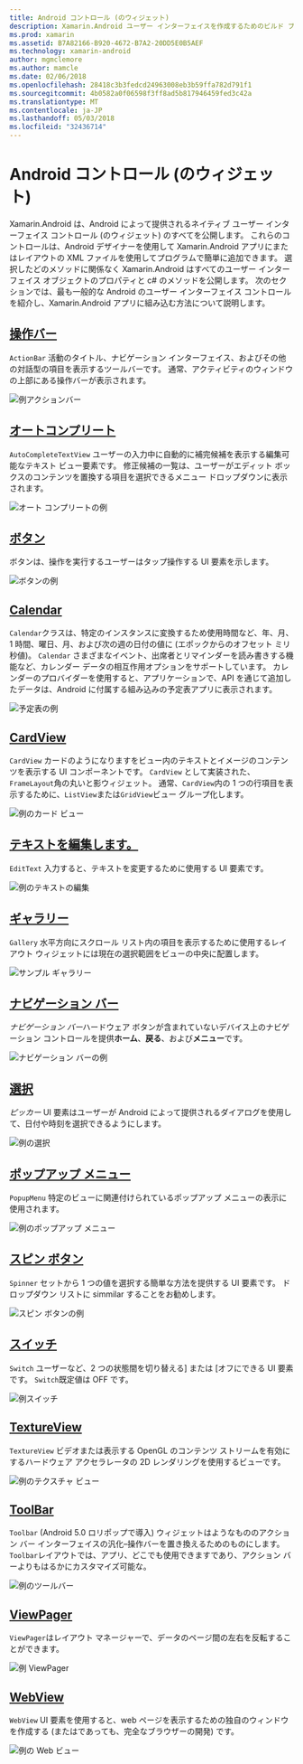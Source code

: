 ```yaml
---
title: Android コントロール (のウィジェット)
description: Xamarin.Android ユーザー インターフェイスを作成するためのビルド ブロック
ms.prod: xamarin
ms.assetid: B7A82166-B920-4672-B7A2-20DD5E0B5AEF
ms.technology: xamarin-android
author: mgmclemore
ms.author: mamcle
ms.date: 02/06/2018
ms.openlocfilehash: 28418c3b3fedcd24963008eb3b59ffa782d791f1
ms.sourcegitcommit: 4b0582a0f06598f3ff8ad5b817946459fed3c42a
ms.translationtype: MT
ms.contentlocale: ja-JP
ms.lasthandoff: 05/03/2018
ms.locfileid: "32436714"
---
```

# <a name="android-controls-widgets"></a>Android コントロール (のウィジェット)

Xamarin.Android は、Android によって提供されるネイティブ ユーザー インターフェイス コントロール (のウィジェット) のすべてを公開します。 これらのコントロールは、Android デザイナーを使用して Xamarin.Android アプリにまたはレイアウトの XML ファイルを使用してプログラムで簡単に追加できます。 選択したどのメソッドに関係なく Xamarin.Android はすべてのユーザー インターフェイス オブジェクトのプロパティと c# のメソッドを公開します。 次のセクションでは、最も一般的な Android のユーザー インターフェイス コントロールを紹介し、Xamarin.Android アプリに組み込む方法について説明します。

## <a name="action-barandroiduser-interfacecontrolsaction-barmd"></a>[操作バー](~/android/user-interface/controls/action-bar.md) 

`ActionBar` 活動のタイトル、ナビゲーション インターフェイス、およびその他の対話型の項目を表示するツールバーです。 通常、アクティビティのウィンドウの上部にある操作バーが表示されます。

![例アクションバー](images/action-bar.png)


## <a name="auto-completeandroiduser-interfacecontrolsauto-completemd"></a>[オートコンプリート](~/android/user-interface/controls/auto-complete.md)

`AutoCompleteTextView` ユーザーの入力中に自動的に補完候補を表示する編集可能なテキスト ビュー要素です。 修正候補の一覧は、ユーザーがエディット ボックスのコンテンツを置換する項目を選択できるメニュー ドロップダウンに表示されます。

![オート コンプリートの例](images/auto-complete.png)


## <a name="buttonsandroiduser-interfacecontrolsbuttonsindexmd"></a>[ボタン](~/android/user-interface/controls/buttons/index.md)

ボタンは、操作を実行するユーザーはタップ操作する UI 要素を示します。

![ボタンの例](images/buttons.png)


## <a name="calendarandroiduser-interfacecontrolscalendarmd"></a>[Calendar](~/android/user-interface/controls/calendar.md)

`Calendar`クラスは、特定のインスタンスに変換するため使用時間など、年、月、1 時間、曜日、月、および次の週の日付の値に (エポックからのオフセット ミリ秒値)。
`Calendar` さまざまなイベント、出席者とリマインダーを読み書きする機能など、カレンダー データの相互作用オプションをサポートしています。 カレンダーのプロバイダーを使用すると、アプリケーションで、API を通じて追加したデータは、Android に付属する組み込みの予定表アプリに表示されます。

![予定表の例](images/calendar.png)


## <a name="cardviewandroiduser-interfacecontrolscard-viewmd"></a>[CardView](~/android/user-interface/controls/card-view.md)

`CardView` カードのようになりますをビュー内のテキストとイメージのコンテンツを表示する UI コンポーネントです。 `CardView` として実装された、`FrameLayout`角の丸いと影ウィジェット。 通常、`CardView`内の 1 つの行項目を表示するために、`ListView`または`GridView`ビュー グループ化します。

![例のカード ビュー](images/cardview.png)


## <a name="edit-textandroiduser-interfacecontrolsedit-textmd"></a>[テキストを編集します。](~/android/user-interface/controls/edit-text.md)

`EditText` 入力すると、テキストを変更するために使用する UI 要素です。

![例のテキストの編集](images/edit-text.png)


## <a name="galleryandroiduser-interfacecontrolsgallerymd"></a>[ギャラリー](~/android/user-interface/controls/gallery.md)

`Gallery` 水平方向にスクロール リスト内の項目を表示するために使用するレイアウト ウィジェットには現在の選択範囲をビューの中央に配置します。

![サンプル ギャラリー](images/gallery.png)


## <a name="navigation-barandroiduser-interfacecontrolsnavigation-barmd"></a>[ナビゲーション バー](~/android/user-interface/controls/navigation-bar.md)

*ナビゲーション バー*ハードウェア ボタンが含まれていないデバイス上のナビゲーション コントロールを提供**ホーム**、**戻る**、および**メニュー**です。

![ナビゲーション バーの例](images/navigation-bar.png)


## <a name="pickersandroiduser-interfacecontrolspickersindexmd"></a>[選択](~/android/user-interface/controls/pickers/index.md)

*ピッカー* UI 要素はユーザーが Android によって提供されるダイアログを使用して、日付や時刻を選択できるようにします。

![例の選択](images/picker.png)


## <a name="popup-menuandroiduser-interfacecontrolspopup-menumd"></a>[ポップアップ メニュー](~/android/user-interface/controls/popup-menu.md)

`PopupMenu` 特定のビューに関連付けられているポップアップ メニューの表示に使用されます。

![例のポップアップ メニュー](images/popup-menu.png)


## <a name="spinnerandroiduser-interfacecontrolsspinnermd"></a>[スピン ボタン](~/android/user-interface/controls/spinner.md)

`Spinner` セットから 1 つの値を選択する簡単な方法を提供する UI 要素です。 ドロップダウン リストに simmilar することをお勧めします。 

![スピン ボタンの例](images/spinner.png)


## <a name="switchandroiduser-interfacecontrolsswitchmd"></a>[スイッチ](~/android/user-interface/controls/switch.md)

`Switch` ユーザーなど、2 つの状態間を切り替える] または [オフにできる UI 要素です。 `Switch`既定値は OFF です。

![例スイッチ](images/switch.png)


## <a name="textureviewandroiduser-interfacecontrolstexture-viewmd"></a>[TextureView](~/android/user-interface/controls/texture-view.md)

`TextureView` ビデオまたは表示する OpenGL のコンテンツ ストリームを有効にするハードウェア アクセラレータの 2D レンダリングを使用するビューです。

![例のテクスチャ ビュー](images/texture-view.png)


## <a name="toolbarandroiduser-interfacecontrolstool-barindexmd"></a>[ToolBar](~/android/user-interface/controls/tool-bar/index.md)

`Toolbar` (Android 5.0 ロリポップで導入) ウィジェットはようなもののアクション バー インターフェイスの汎化&ndash;操作バーを置き換えるためのものにします。 `Toolbar`レイアウトでは、アプリ、どこでも使用できますであり、アクション バーよりもはるかにカスタマイズ可能な。

![例のツールバー](images/toolbar.png)


## <a name="viewpagerandroiduser-interfacecontrolsview-pagerindexmd"></a>[ViewPager](~/android/user-interface/controls/view-pager/index.md) 

`ViewPager`はレイアウト マネージャーで、データのページ間の左右を反転することができます。

![例 ViewPager](images/viewpager.png)


## <a name="webviewandroiduser-interfacecontrolsweb-viewmd"></a>[WebView](~/android/user-interface/controls/web-view.md)

`WebView` UI 要素を使用すると、web ページを表示するための独自のウィンドウを作成する (またはであっても、完全なブラウザーの開発) です。

![例の Web ビュー](images/web-view.png)

